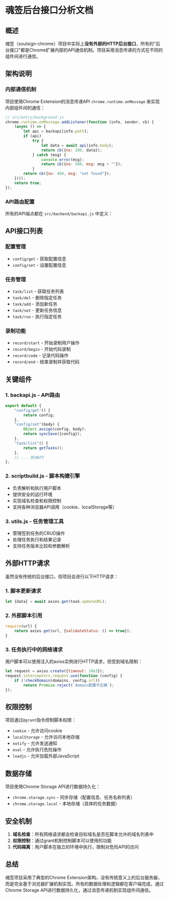 # 魂签后台接口分析文档

## 概述

魂签（soulsign-chrome）项目中实际上**没有外部的HTTP后台接口**，所有的"后台接口"都是Chrome扩展内部的API通信机制。项目采用消息传递的方式在不同的组件间进行通信。

## 架构说明

### 内部通信机制

项目使用Chrome Extension的消息传递API `chrome.runtime.onMessage` 来实现内部组件间的通信：

```javascript
// src/entry/background.js
chrome.runtime.onMessage.addListener(function (info, sender, cb) {
    (async () => {
        let api = backapi[info.path];
        if (api)
            try {
                let data = await api(info.body);
                return cb({no: 200, data});
            } catch (msg) {
                console.error(msg);
                return cb({no: 500, msg: msg + ""});
            }
        return cb({no: 404, msg: "not found"});
    })();
    return true;
});
```

### API路由配置

所有的API端点都在 `src/backend/backapi.js` 中定义：

## API接口列表

### 配置管理
- `config/get` - 获取配置信息
- `config/set` - 设置配置信息

### 任务管理
- `task/list` - 获取任务列表
- `task/del` - 删除指定任务
- `task/add` - 添加新任务
- `task/set` - 更新任务信息
- `task/run` - 执行指定任务

### 录制功能
- `record/start` - 开始录制用户操作
- `record/begin` - 开始代码录制
- `record/code` - 记录代码操作
- `record/end` - 结束录制并获取代码

## 关键组件

### 1. backapi.js - API路由
```javascript
export default {
    "config/get"() {
        return config;
    },
    "config/set"(body) {
        Object.assign(config, body);
        return syncSave({config});
    },
    "task/list"() {
        return getTasks();
    },
    // ... 其他API
};
```

### 2. scriptbuild.js - 脚本构建引擎
- 负责解析和执行用户脚本
- 提供安全的运行环境
- 实现域名检查和权限控制
- 支持各种浏览器API调用（cookie、localStorage等）

### 3. utils.js - 任务管理工具
- 管理签到任务的CRUD操作
- 处理任务执行和结果记录
- 支持任务版本比较和参数解析

## 外部HTTP请求

虽然没有传统的后台接口，但项目会进行以下HTTP请求：

### 1. 脚本更新请求
```javascript
let {data} = await axios.get(task.updateURL);
```

### 2. 外部脚本引用
```javascript
require(url) {
    return axios.get(url, {validateStatus: () => true});
}
```

### 3. 任务执行中的网络请求
用户脚本可以使用注入的axios实例进行HTTP请求，但受到域名限制：
```javascript
let request = axios.create({timeout: 10e3});
request.interceptors.request.use(function (config) {
    if (!checkDomain(domains, config.url)) 
        return Promise.reject(`domain配置不正确`);
});
```

## 权限控制

项目通过`@grant`指令控制脚本权限：
- `cookie` - 允许访问cookie
- `localStorage` - 允许访问本地存储
- `notify` - 允许发送通知
- `eval` - 允许执行危险操作
- `loadjs` - 允许加载外部JavaScript

## 数据存储

项目使用Chrome Storage API进行数据持久化：
- `chrome.storage.sync` - 同步存储（配置信息、任务名称列表）
- `chrome.storage.local` - 本地存储（具体的任务数据）

## 安全机制

1. **域名检查**：所有网络请求都会检查目标域名是否在脚本允许的域名列表中
2. **权限控制**：通过grant机制控制脚本可以使用的功能
3. **代码隔离**：用户脚本在独立的环境中执行，限制对危险API的访问

## 总结

魂签项目采用了典型的Chrome Extension架构，没有传统意义上的后台服务器，而是完全基于浏览器扩展机制实现。所有的数据处理和逻辑都在客户端完成，通过Chrome Storage API进行数据持久化，通过消息传递机制实现组件间通信。
